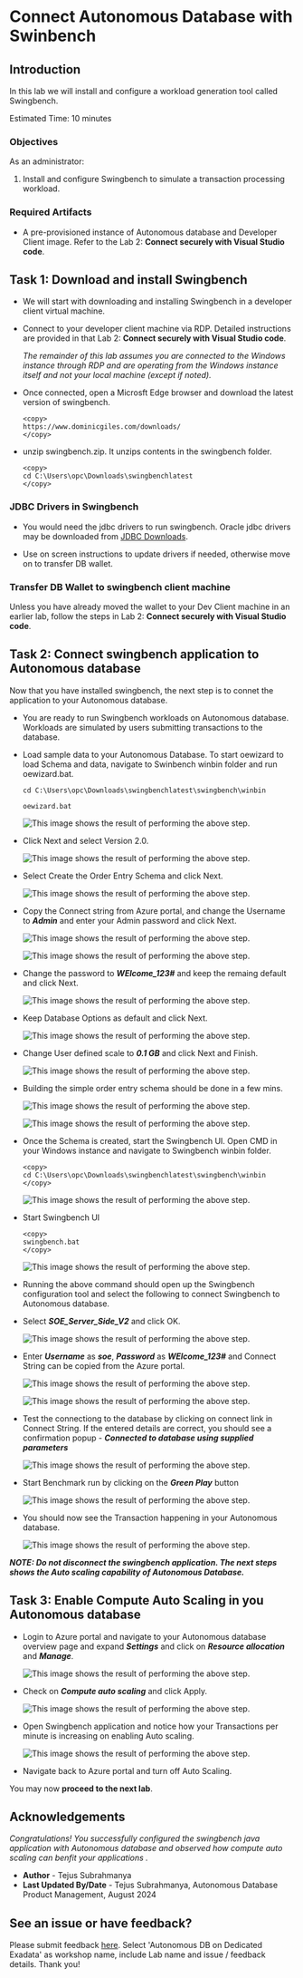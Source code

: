 # Connect Autonomous Database with Swinbench

## Introduction

In this lab we will install and configure a workload generation tool called Swingbench.

Estimated Time: 10 minutes

### Objectives

As an administrator:
1. Install and configure Swingbench to simulate a transaction processing workload.


### Required Artifacts

- A pre-provisioned instance of Autonomous database and Developer Client image. Refer to the Lab 2: **Connect securely with Visual Studio code**.

## Task 1: Download and install Swingbench

- We will start with downloading and installing Swingbench in a developer client virtual machine.

- Connect to your developer client machine via RDP. Detailed instructions are provided in that Lab 2: **Connect securely with Visual Studio code**.

    *The remainder of this lab assumes you are connected to the Windows instance through RDP  and are operating from the Windows instance itself and not your local machine (except if noted).*

- Once connected, open a Microsft Edge browser and download the latest version of swingbench.

    ````
    <copy>
    https://www.dominicgiles.com/downloads/
    </copy>
    ````

- unzip swingbench.zip. It unzips contents in the swingbench folder.

    ```
    <copy>
    cd C:\Users\opc\Downloads\swingbenchlatest
    </copy>
    ```

### JDBC Drivers in Swingbench
- You would need the jdbc drivers to run swingbench. Oracle jdbc drivers may be downloaded from [JDBC Downloads](https://www.oracle.com/java/technologies/downloads/#jdk22-windows).

- Use on screen instructions to update drivers if needed, otherwise move on to transfer DB wallet.

### Transfer DB Wallet to swingbench client machine
Unless you have already moved the wallet to your Dev Client machine in an earlier lab, follow the steps in Lab 2: **Connect securely with Visual Studio code**.


## Task 2: Connect swingbench application to Autonomous database

Now that you have installed swingbench, the next step is to connet the application to your Autonomous database.

- You are ready to run Swingbench workloads on Autonomous database. Workloads are simulated by users submitting transactions to the database.

- Load sample data to your Autonomous Database. To start oewizard to load Schema and data, navigate to Swinbench winbin folder and run oewizard.bat.

    ```
    cd C:\Users\opc\Downloads\swingbenchlatest\swingbench\winbin
    ```
    ```
    oewizard.bat
    ```

    ![This image shows the result of performing the above step.](./images/oewizard.png " ")

- Click Next and select Version 2.0.

    ![This image shows the result of performing the above step.](./images/oewizard1.png " ")

- Select Create the Order Entry Schema and click Next.

    ![This image shows the result of performing the above step.](./images/oewizard2.png " ")

- Copy the Connect string from Azure portal, and change the Username to ***Admin*** and enter your Admin password and click Next. 

    ![This image shows the result of performing the above step.](./images/connectstring.png " ")

    ![This image shows the result of performing the above step.](./images/oewizard3.png " ")

- Change the password to ***WElcome_123#*** and keep the remaing default and click Next.

    ![This image shows the result of performing the above step.](./images/oewizard4.png " ")

- Keep Database Options as default and click Next. 

    ![This image shows the result of performing the above step.](./images/oewizard5.png " ")

- Change User defined scale to ***0.1 GB*** and click Next and Finish. 

    ![This image shows the result of performing the above step.](./images/oewizard6.png " ")

- Building the simple order entry schema should be done in a few mins. 

    ![This image shows the result of performing the above step.](./images/oewizard7.png " ")

    ![This image shows the result of performing the above step.](./images/oewizard8.png " ")


- Once the Schema is created, start the Swingbench UI. Open CMD in your Windows instance and navigate to Swingbench winbin folder.

    ```
    <copy>
    cd C:\Users\opc\Downloads\swingbenchlatest\swingbench\winbin
    </copy>
    ```

    ![This image shows the result of performing the above step.](./images/cmd.png " ")

- Start Swingbench UI
    ```
    <copy>
    swingbench.bat
    </copy>
    ```
    
    ![This image shows the result of performing the above step.](./images/swingbench.png " ")

- Running the above command should open up the Swingbench configuration tool and select the following to connect Swingbench to Autonomous database. 

- Select ***SOE_Server_Side_V2*** and click OK.

    ![This image shows the result of performing the above step.](./images/swingbench1.png " ")

- Enter ***Username*** as ***soe***, ***Password*** as ***WElcome_123#*** and Connect String can be copied from the Azure portal. 

    ![This image shows the result of performing the above step.](./images/swingbench2.png " ")

    ![This image shows the result of performing the above step.](./images/connectstring.png " ")

 - Test the connectiong to the database by clicking on connect link in Connect String. If the entered details are correct, you should see a confirmation popup - ***Connected to database using supplied parameters***

    ![This image shows the result of performing the above step.](./images/connect.png " ")

- Start Benchmark run by clicking on the ***Green Play*** button

    ![This image shows the result of performing the above step.](./images/start.png " ")

- You should now see the Transaction happening in your Autonomous database. 

    ![This image shows the result of performing the above step.](./images/start1.png " ")

***NOTE: Do not disconnect the swingbench application. The next steps shows the Auto scaling capability of Autonomous Database.***

## Task 3: Enable Compute Auto Scaling in you Autonomous database

- Login to Azure portal and navigate to your Autonomous database overview page and expand ***Settings*** and click on ***Resource allocation*** and ***Manage***.

    ![This image shows the result of performing the above step.](./images/auto.png " ")

- Check on ***Compute auto scaling*** and click Apply.

    ![This image shows the result of performing the above step.](./images/auto1.png " ")

- Open Swingbench application and notice how your Transactions per minute is increasing on enabling Auto scaling. 

    ![This image shows the result of performing the above step.](./images/auto2.png " ")

- Navigate back to Azure portal and turn off Auto Scaling. 

You may now **proceed to the next lab**.

## Acknowledgements
*Congratulations! You successfully configured the swingbench java application with Autonomous database and observed how compute auto scaling can benfit your applications .*

- **Author** - Tejus Subrahmanya
- **Last Updated By/Date** - Tejus Subrahmanya, Autonomous Database Product Management, August 2024

## See an issue or have feedback?  
Please submit feedback [here](https://apexapps.oracle.com/pls/apex/f?p=133:1:::::P1_FEEDBACK:1).   Select 'Autonomous DB on Dedicated Exadata' as workshop name, include Lab name and issue / feedback details. Thank you!
